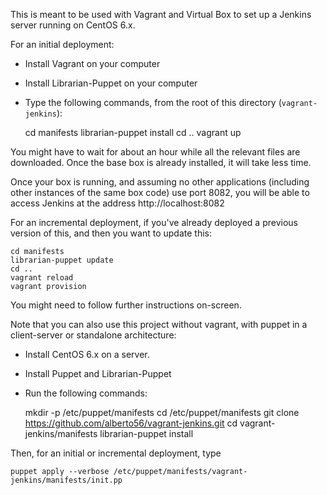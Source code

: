 This is meant to be used with Vagrant and Virtual Box to set up a Jenkins server running on CentOS 6.x.

For an initial deployment:

 * Install Vagrant on your computer
 * Install Librarian-Puppet on your computer
 * Type the following commands, from the root of this directory (`vagrant-jenkins`):

    cd manifests
    librarian-puppet install
    cd ..
    vagrant up
 
You might have to wait for about an hour while all the relevant files are downloaded. Once the base box is already installed, it will take less time.

Once your box is running, and assuming no other applications (including other instances of the same box code) use port 8082, you will be able to access Jenkins at the address http://localhost:8082

For an incremental deployment, if you've already deployed a previous version of this, and then you want to update this:

    cd manifests
    librarian-puppet update
    cd ..
    vagrant reload
    vagrant provision

You might need to follow further instructions on-screen.

Note that you can also use this project without vagrant, with puppet in a client-server or standalone architecture:

 * Install CentOS 6.x on a server.
 * Install Puppet and Librarian-Puppet
 * Run the following commands:

    mkdir -p /etc/puppet/manifests
    cd /etc/puppet/manifests
    git clone https://github.com/alberto56/vagrant-jenkins.git
    cd vagrant-jenkins/manifests
    librarian-puppet install

Then, for an initial or incremental deployment, type
    
    puppet apply --verbose /etc/puppet/manifests/vagrant-jenkins/manifests/init.pp
